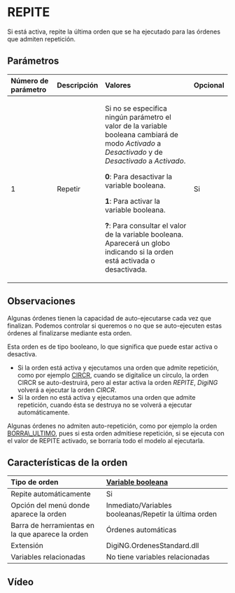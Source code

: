 # REPITE

Si está activa, repite la última orden que se ha ejecutado para las órdenes que admiten repetición.

## Parámetros

<table>
  <thead>
    <tr>
      <th style="text-align:left">N&#xFA;mero de par&#xE1;metro</th>
      <th style="text-align:left">Descripci&#xF3;n</th>
      <th style="text-align:left">Valores</th>
      <th style="text-align:left">Opcional</th>
    </tr>
  </thead>
  <tbody>
    <tr>
      <td style="text-align:left">1</td>
      <td style="text-align:left">Repetir</td>
      <td style="text-align:left">
        <p>Si no se especifica ning&#xFA;n par&#xE1;metro el valor de la variable
          booleana cambiar&#xE1; de modo <em>Activado</em> a <em>Desactivado</em> y de <em>Desactivado</em> a <em>Activado</em>.</p>
        <p><b>0</b>: Para desactivar la variable booleana.</p>
        <p><b>1</b>: Para activar la variable booleana.</p>
        <p><b>?</b>: Para consultar el valor de la variable booleana. Aparecer&#xE1;
          un globo indicando si la orden est&#xE1; activada o desactivada.</p>
      </td>
      <td style="text-align:left">Si</td>
    </tr>
  </tbody>
</table>

## Observaciones

Algunas órdenes tienen la capacidad de auto-ejecutarse cada vez que finalizan. Podemos controlar si queremos o no que se auto-ejecuten estas órdenes al finalizarse mediante esta orden.

Esta orden es de tipo booleano, lo que significa que puede estar activa o desactiva.

* Si la orden está activa y ejecutamos una orden que admite repetición, como por ejemplo [CIRCR](/digi3d-net/referencia/ventana-de-dibujo/ordenes/c/circr.md), cuando se digitalice un círculo, la orden CIRCR se auto-destruirá, pero al estar activa la orden _REPITE_, _DigiNG_ volverá a ejecutar la orden _CIRCR_.
* Si la orden no está activa y ejecutamos una orden que admite repetición, cuando ésta se destruya no se volverá a ejecutar automáticamente.

Algunas órdenes no admiten auto-repetición, como por ejemplo la orden [BORRA\\_ULTIMO](/digi3d-net/referencia/ventana-de-dibujo/ordenes/b/borra-ultimo.md), pues si esta orden admitiese repetición, si se ejecuta con el valor de REPITE activado, se borraría todo el modelo al ejecutarla.

## Características de la orden

| Tipo de orden | [Variable booleana](repite.md) |
| :--- | :--- |
| Repite automáticamente | Si |
| Opción del menú donde aparece la orden | Inmediato/Variables booleanas/Repetir la última orden |
| Barra de herramientas en la que aparece la orden | Órdenes automáticas |
| Extensión | DigiNG.OrdenesStandard.dll |
| Variables relacionadas | No tiene variables relacionadas |

## Vídeo


